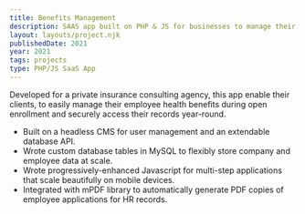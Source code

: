 ```yaml
---
title: Benefits Management
description: SAAS app built on PHP & JS for businesses to manage their employee benefits.
layout: layouts/project.njk
publishedDate: 2021
year: 2021
tags: projects
type: PHP/JS SaaS App
---
```


Developed for a private insurance consulting agency, this app enable their clients, to easily manage their employee health benefits during open enrollment and securely access their records year-round.

- Built on a headless CMS for user management and an extendable database API.
- Wrote custom database tables in MySQL to flexibly store company and employee data at scale.
- Wrote progressively-enhanced Javascript for multi-step applications that scale beautifully on mobile devices.
- Integrated with mPDF library to automatically generate PDF copies of employee applications for HR records.